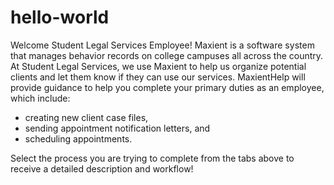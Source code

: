 # hello-world
Welcome Student Legal Services Employee! 
Maxient is a software system that manages behavior records on college campuses all across the country. At Student Legal Services, we use Maxient to help us organize potential clients and let them know if they can use our services. MaxientHelp will provide guidance to help you complete your primary duties as an employee, which include: 
- creating new client case files, 
- sending appointment notification letters, and 
- scheduling appointments. 

Select the process you are trying to complete from the tabs above to receive a detailed description and workflow! 
